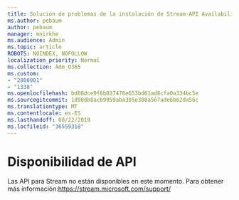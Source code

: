 ```yaml
---
title: Solución de problemas de la instalación de Stream-API Availability
ms.author: pebaum
author: pebaum
manager: mnirkhe
ms.audience: Admin
ms.topic: article
ROBOTS: NOINDEX, NOFOLLOW
localization_priority: Normal
ms.collection: Adm_O365
ms.custom:
- "2800001"
- "1338"
ms.openlocfilehash: bd08dce9f6b037478e653bd61ad8cfa0a334bc5e
ms.sourcegitcommit: 1d98db8acb9959aba3b5e308a567ade6b62da56c
ms.translationtype: MT
ms.contentlocale: es-ES
ms.lasthandoff: 08/22/2019
ms.locfileid: "36559318"
---
```

# <a name="api-availability"></a>Disponibilidad de API

Las API para Stream no están disponibles en este momento.
Para obtener más información:https://stream.microsoft.com/support/